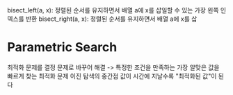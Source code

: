 bisect_left(a, x): 정렬된 순서를 유지하면서 배열 a에 x를 삽일할 수 있는 가장 왼쪽 인덱스를 반환 
bisect_right(a, x): 정렬된 순서를 유지하면서 배열 a에 x를 삽

# Parametric Search
최적화 문제를 결정 문제로 바꾸어 해결
-> 특정한 조건을 만족하는 가장 알맞은 값을 빠르게 찾는 최적화 문제
이진 탐색의 중간점 값이 시간에 지날수록 "최적화된 값"이 된다

